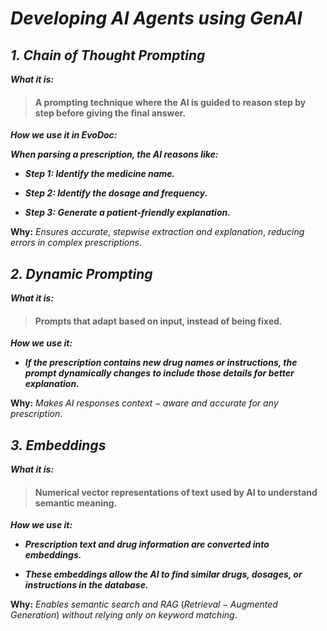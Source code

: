 # ***Developing AI Agents using GenAI***

## ***1. Chain of Thought Prompting***

***What it is:***

>#### A prompting technique where the AI is guided to reason step by step before giving the final answer.

***How we use it in EvoDoc:***

***When parsing a prescription, the AI reasons like:***

- ***Step 1: Identify the medicine name.***

- ***Step 2: Identify the dosage and frequency.***

- ***Step 3: Generate a patient-friendly explanation.***

**Why:** $Ensures$ $accurate,$ $stepwise$ $extraction$ $and$ $explanation,$ $reducing$ $errors$ $in$ $complex$ $prescriptions.$

## ***2. Dynamic Prompting***

***What it is:***

>#### Prompts that adapt based on input, instead of being fixed.

***How we use it:***

- ***If the prescription contains new drug names or instructions, the prompt dynamically changes to include those details for better explanation.***

**Why:** $Makes$ $AI$ $responses$ $context-aware$ $and$ $accurate$ $for$ $any$ $prescription.$

## ***3. Embeddings***

***What it is:***

>#### Numerical vector representations of text used by AI to understand semantic meaning.

***How we use it:***

- ***Prescription text and drug information are converted into embeddings.***

- ***These embeddings allow the AI to find similar drugs, dosages, or instructions in the database.***

**Why:** $Enables$ $semantic$ $search$ $and$ $RAG$ $(Retrieval-Augmented$ $Generation)$ $without$ $relying$ $only$ $on$ 
$keyword$ $matching.$
